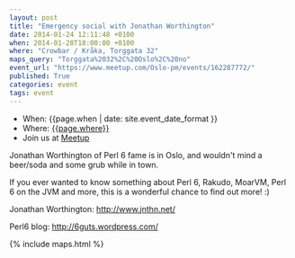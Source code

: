 ```yaml
---
layout: post
title: "Emergency social with Jonathan Worthington"
date: 2014-01-24 12:11:48 +0100
when: 2014-01-28T18:00:00 +0100
where: "Crowbar / Kråka, Torggata 32"
maps_query: "Torggata%2032%2C%20Oslo%2C%20no"
event_url: "https://www.meetup.com/Oslo-pm/events/162287772/"
published: True
categories: event
tags: event
---
```


* When: {{page.when | date: site.event_date_format }}
* Where: [{{page.where}}]({{site.maps_url}}{{page.maps_query}})
* Join us at [Meetup]({{page.event_url}})

Jonathan Worthington of Perl 6 fame is in Oslo, and wouldn&#39;t mind a beer/soda and some grub while in town. 

If you ever wanted to know something about Perl 6, Rakudo, MoarVM, Perl 6 on the JVM and more, this is a wonderful chance to find out more! :)

Jonathan Worthington: <a href="http://www.jnthn.net/"><a class="linkified" href="http://www.jnthn.net/">http://www.jnthn.net/</a></a>

Perl6 blog: <a href="http://6guts.wordpress.com/"><a class="linkified" href="http://6guts.wordpress.com/">http://6guts.wordpress.com/</a></a>

{% include maps.html %}